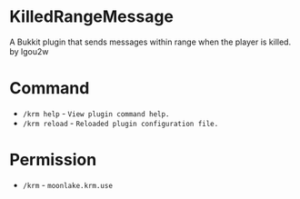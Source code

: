 # KilledRangeMessage
A Bukkit plugin that sends messages within range when the player is killed. by lgou2w

# Command
* `/krm help` - `View plugin command help.`
* `/krm reload` - `Reloaded plugin configuration file.`

# Permission
* `/krm` - `moonlake.krm.use`
